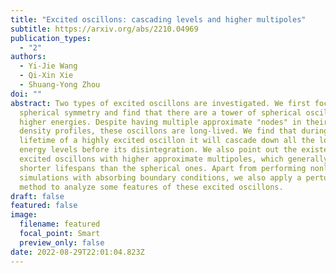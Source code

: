 ```yaml
---
title: "Excited oscillons: cascading levels and higher multipoles"
subtitle: https://arxiv.org/abs/2210.04969
publication_types:
  - "2"
authors:
  - Yi-Jie Wang
  - Qi-Xin Xie
  - Shuang-Yong Zhou
doi: ""
abstract: Two types of excited oscillons are investigated. We first focus on
  spherical symmetry and find that there are a tower of spherical oscillons with
  higher energies. Despite having multiple approximate "nodes" in their energy
  density profiles, these oscillons are long-lived. We find that during the
  lifetime of a highly excited oscillon it will cascade down all the lower
  energy levels before its disintegration. We also point out the existence of
  excited oscillons with higher approximate multipoles, which generally have
  shorter lifespans than the spherical ones. Apart from performing nonlinear
  simulations with absorbing boundary conditions, we also apply a perturbative
  method to analyze some features of these excited oscillons.
draft: false
featured: false
image:
  filename: featured
  focal_point: Smart
  preview_only: false
date: 2022-08-29T22:01:04.823Z
---
```

